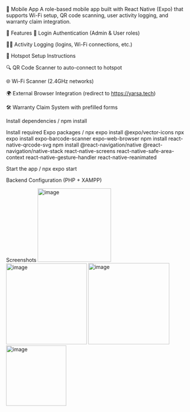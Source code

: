 📱 Mobile App
A role-based mobile app built with React Native (Expo) that supports Wi-Fi setup, QR code scanning, user activity logging, and warranty claim integration.

🚀 Features
🔐 Login Authentication (Admin & User roles)

🕵️‍♂️ Activity Logging (logins, Wi-Fi connections, etc.)

📡 Hotspot Setup Instructions

🔍 QR Code Scanner to auto-connect to hotspot

🌐 Wi-Fi Scanner (2.4GHz networks)

🌍 External Browser Integration (redirect to https://yarsa.tech)

🛠️ Warranty Claim System with prefilled forms

Install dependencies /
npm install

Install required Expo packages   /
npx expo install @expo/vector-icons
npx expo install expo-barcode-scanner expo-web-browser
npm install react-native-qrcode-svg
npm install @react-navigation/native @react-navigation/native-stack react-native-screens react-native-safe-area-context react-native-gesture-handler react-native-reanimated

Start the app /
npx expo start

Backend Configuration (PHP + XAMPP)

Screenshots
<img width="200" alt="image" src="https://github.com/user-attachments/assets/21da2fc9-0268-4388-b385-f2396c3bd872" />
<img width="220" alt="image" src="https://github.com/user-attachments/assets/317ef0bd-a052-4488-8e78-05f94b825e3c" />
<img width="221" alt="image" src="https://github.com/user-attachments/assets/f97d6b79-07a7-4e78-9cac-e58930391e64" />
<img width="164" alt="image" src="https://github.com/user-attachments/assets/9867c1d5-3ffc-44da-8341-e916a8618036" />


